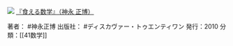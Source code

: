 
[![](https://images-fe.ssl-images-amazon.com/images/I/41jdTc5IY2L._SL160_.jpg)](http://www.amazon.co.jp/exec/obidos/ASIN/4887598491/choiyaki81-22/ref=nosim)
[『食える数学』（神永 正博）](http://www.amazon.co.jp/exec/obidos/ASIN/4887598491/choiyaki81-22/ref=nosim)

著者： #神永正博 
出版社： #ディスカヴァー・トゥエンティワン
発行：2010
分類：[[41数学]]
